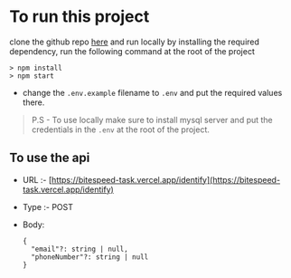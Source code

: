 # To run this project

clone the github repo [here](https://github.com/vip-suthar/bitespeed-task) and run locally by installing the required dependency, run the following command at the root of the project

    > npm install
    > npm start

- change the `.env.example` filename to `.env` and put the required values there.

> P.S - To use locally make sure to install mysql server and put the credentials in the `.env` at the root of the project.

## To use the api

- URL :- [https://bitespeed-task.vercel.app/identify](https://bitespeed-task.vercel.app/identify)
- Type :- POST
- Body:

      {
        "email"?: string | null,
        "phoneNumber"?: string | null
      }

